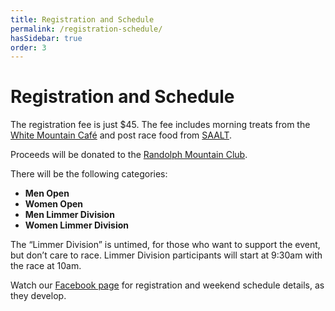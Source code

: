 ```yaml
---
title: Registration and Schedule
permalink: /registration-schedule/
hasSidebar: true
order: 3
---
```

# Registration and Schedule

The registration fee is just $45. The fee includes morning treats from the [White Mountain Café](http://whitemountaincafe.com/) and post race food from [SAALT](https://www.libbysbistro.org/).

Proceeds will be donated to the [Randolph Mountain Club](http://www.randolphmountainclub.org).

There will be the following categories:

* **Men Open**
* **Women Open**
* **Men Limmer Division**
* **Women Limmer Division**

The “Limmer Division” is untimed, for those who want to support the event, but don’t care to race. Limmer Division participants will start at 9:30am with the race at 10am.

Watch our [Facebook page](https://www.facebook.com/randolphramblerace/) for registration and weekend schedule details, as they develop.
